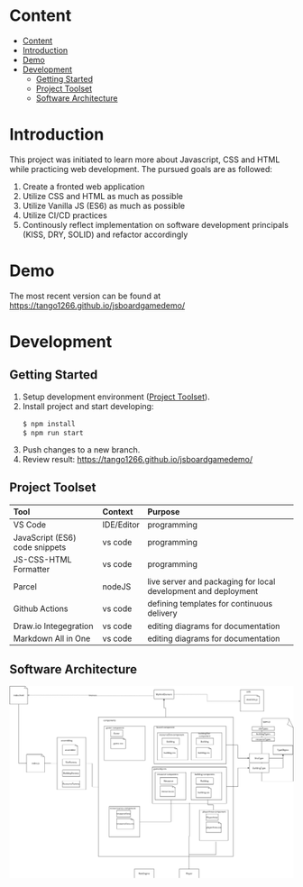 # Content
- [Content](#content)
- [Introduction](#introduction)
- [Demo](#demo)
- [Development](#development)
  - [Getting Started](#getting-started)
  - [Project Toolset](#project-toolset)
  - [Software Architecture](#software-architecture)
# Introduction
This project was initiated to learn more about Javascript, CSS and HTML while practicing web development. 
The pursued goals are as followed:
1. Create a fronted web application
2. Utilize CSS and HTML as much as possible
3. Utilize Vanilla JS (ES6) as much as possible
4. Utilize CI/CD practices
5. Continously reflect implementation on software development principals (KISS, DRY, SOLID) and refactor accordingly

# Demo
The most recent version can be found at https://tango1266.github.io/jsboardgamedemo/

# Development
## Getting Started
1. Setup development environment ([Project Toolset](#project-toolset)).
2. Install project and start developing:
      ```nodejs
    $ npm install
    $ npm run start
    ```
3. Push changes to a new branch.
4. Review result: https://tango1266.github.io/jsboardgamedemo/

## Project Toolset
|Tool|Context|Purpose|
|:-|:-|:-|
|VS Code|IDE/Editor|programming|
|JavaScript (ES6) code snippets|vs code|programming|
|JS-CSS-HTML Formatter|vs code|programming|
|Parcel|nodeJS|live server and packaging for local development and deployment|
|Github Actions|vs code|defining templates for continuous delivery|
|Draw.io Integegration|vs code|editing diagrams for documentation|
|Markdown All in One|vs code|editing diagrams for documentation|

## Software Architecture
![image](./docs/diagrams/out/jsboardgame.png)